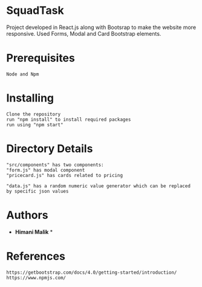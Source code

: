 # SquadTask
Project developed in React.js along with Bootsrap to make the website more responsive. Used Forms, Modal and Card Bootstrap elements.
# Prerequisites
```
Node and Npm
```

# Installing

```
Clone the repository
run "npm install" to install required packages
run using "npm start"
```

# Directory Details
```
"src/components" has two components:
"form.js" has modal component
"pricecard.js" has cards related to pricing

"data.js" has a random numeric value generator which can be replaced by specific json values
```
# Authors
* **Himani Malik** *

# References
```
https://getbootstrap.com/docs/4.0/getting-started/introduction/
https://www.npmjs.com/
```

